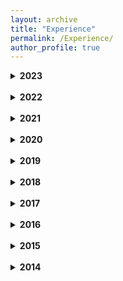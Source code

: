 ```yaml
---
layout: archive
title: "Experience"
permalink: /Experience/
author_profile: true
---
```



<details markdown=1>
<summary><b>2023</b></summary>

* Currently engaged in academic research related to the application of genetic algorithms at PUCP.

* Developed a web and app system for processing client deposits. This system automates the extraction of information from uploaded PDFs, verifies deposits against bank statements, and updates client debts. It also features a reward system for regular deposits. 
This innovation has the potential to save up to S/ 120 daily or S/ 3600 monthly by reducing the need for dedicated staff for collection and account management. 

* Concluded my tenure at HYHG CONTRATISTAS S.A.C.
 
</details>
<br />

<details markdown=1>
<summary><b>2022</b></summary>

* Began working at HYHG CONTRATISTAS S.A.C, a company specializing in the mass consumer poultry sector.

* Obtained my bachelor's degree from PUCP in 2022.

</details>
<br />

<details markdown=1>
<summary><b>2021</b></summary>

* I worked at PESCS, astate entity under MIDAGRI (Ministry of Agricultural Development and Irrigation).
I played a role in the successful completion of the 'Comprehensive Pampaconga Irrigation System Construction' project. 
This initiative enabled the irrigation of approximately 305 hectares, significantly boosting agricultural productivity in the area.
The project represented an investment of S/ 12.7 million.

</details>
<br />


<details markdown=1>
<summary><b>2020</b></summary>

* Completed my studies at PUC-Rio.

* Initiated academic research involving Pairs Trading Strategy (Algorithmic Trading)

</details>
<br />

<details markdown=1>
<summary><b>2019</b></summary>

* Was accepted in a double degree program at Puc-Rio.

</details>
<br />


<details markdown=1>
<summary><b>2018</b></summary>

</details>
<br />

<details markdown=1>
<summary><b>2017</b></summary>


</details>
<br />


<details markdown=1>
<summary><b>2016</b></summary>


</details>
<br />


<details markdown=1>
<summary><b>2015</b></summary>


</details>
<br />

<details markdown=1>
<summary><b>2014</b></summary>

</details>
<br />





